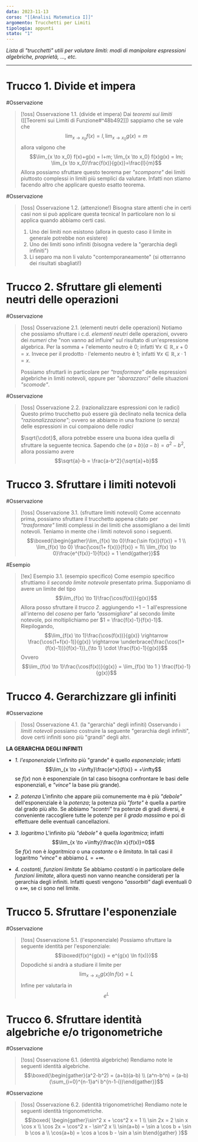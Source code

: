 ```yaml
---
data: 2023-11-13
corso: "[[Analisi Matematica I]]"
argomento: Trucchetti per Limiti
tipologia: appunti
stato: "1"
---
```

*Lista di "trucchetti" utili per valutare limiti: modi di manipolare espressioni algebriche, proprietà, …, etc.*
- - -
# Trucco 1. Divide et impera
#Osservazione 
> [!oss] Osservazione 1.1. (divide et impera)
> Dai *teoremi sui limiti* ([[Teoremi sui Limiti di Funzione#^48b492]]) sappiamo che se vale che
> $$\lim_{x \to x_0} f(x) = l, \lim_{x \to x_0} g(x) = m$$
> allora valgono che
> $$\lim_{x \to x_0} f(x)+g(x) = l+m; \lim_{x \to x_0} f(x)g(x) = lm; \lim_{x \to x_0}\frac{f(x)}{g(x)}=\frac{l}{m}$$
> Allora possiamo sfruttare questo teorema per *"scomporre"* dei limiti piuttosto complessi in limiti più semplici da valutare. Infatti non stiamo facendo altro che applicare questo esatto teorema.

#Osservazione 
> [!oss] Osservazione 1.2. (attenzione!)
> Bisogna stare attenti che in certi casi non si può applicare questa tecnica! 
> In particolare non lo si applica quando abbiamo certi casi.
> 1. Uno dei limiti non esistono (allora in questo caso il limite in generale potrebbe non esistere)
> 2. Uno dei limiti sono infiniti (bisogna vedere la "gerarchia degli infiniti")
> 3. Li separo ma non li valuto "contemporaneamente" (si otterranno dei risultati sbagliati!)
> $$$$
# Trucco 2. Sfruttare gli elementi neutri delle operazioni
#Osservazione
> [!oss] Osservazione 2.1. (elementi neutri delle operazioni)
> Notiamo che possiamo sfruttare i c.d. *elementi neutri* delle operazioni, ovvero dei *numeri* che "non vanno ad influire" sul risultato di un'espressione algebrica.
> Per la somma $+$ l'elemento neutro è $0$; infatti $\forall x \in \mathbb{R}, x+0 =x$.
> Invece per il prodotto $\cdot$ l'elemento neutro è $1$; infatti $\forall x \in \mathbb R , x \cdot 1 = x$.
> 
> Possiamo sfruttarli in particolare per *"trasformare"* delle espressioni algebriche in limiti notevoli, oppure per *"sbarazzarci"* delle situazioni *"scomode"*.

#Osservazione 
> [!oss] Osservazione 2.2. (razionalizzare espressioni con le radici)
> Questo primo trucchetto può essere già declinato nella tecnica della *"razionalizzazione"*; ovvero se abbiamo in una frazione (o senza) delle espressioni in cui compaiono delle *radici* 
> 
> $\sqrt{\cdot}$, allora potrebbe essere una buona idea quella di sfruttare la seguente tecnica.
> Sapendo che $(a+b)(a-b) = a^2-b^2$, allora possiamo avere
> $$\sqrt{a}-b = \frac{a-b^2}{\sqrt{a}+b}$$
# Trucco 3. Sfruttare i limiti notevoli
#Osservazione 
> [!oss] Osservazione 3.1. (sfruttare limiti notevoli)
> Come accennato prima, possiamo sfruttare il trucchetto appena citato per *"trasformare"* limiti complessi in dei limiti che assomigliano a dei limiti notevoli.
> Teniamo in mente che i limiti notevoli sono i seguenti.
> $$\boxed{\begin{gather}\lim_{f(x) \to 0}\frac{\sin f(x)}{f(x)} = 1 \\ \lim_{f(x) \to 0} \frac{\cos(1+ f(x))}{f(x)} = 1\\ \lim_{f(x) \to 0}\frac{e^{f(x)}-1}{f(x)} = 1 \end{gather}}$$

#Esempio 
> [!ex] Esempio 3.1. (esempio specifico)
> Come esempio specifico sfruttiamo il *secondo limite notevole* presentato prima.
> Supponiamo di avere un limite del tipo
> $$\lim_{f(x) \to 1}\frac{\cos(f(x))}{g(x)}$$
> Allora posso sfruttare il *trucco 2.* aggiungendo $+1-1$ all'espressione all'interno del *coseno* per farlo *"assomigliare"* al secondo limite notevole, poi moltiplichiamo per $1 = \frac{f(x)-1}{f(x)-1}$.
> Riepilogando,
> $$\lim_{f(x) \to 1}\frac{\cos(f(x))}{g(x)} \rightarrow \frac{\cos(1+f(x)-1)}{g(x)} \rightarrow \underbrace{\frac{\cos(1+(f(x)-1))}{f(x)-1}}_{\to 1} \cdot \frac{f(x)-1}{g(x)}$$
> Ovvero
> $$\lim_{f(x) \to 1}\frac{\cos(f(x))}{g(x)} = \lim_{f(x) \to 1 } \frac{f(x)-1}{g(x)}$$
# Trucco 4. Gerarchizzare gli infiniti
#Osservazione 
> [!oss] Osservazione 4.1. (la "gerarchia" degli infiniti)
> Osservando i *limiti notevoli* possiamo costruire la seguente "gerarchia degli infiniti", dove certi infiniti sono più "grandi" degli altri.

**LA GERARCHIA DEGLI INFINITI**
- *1. l'esponenziale*
L'infinito più "grande" è quello *esponenziale*; infatti
   $$\lim_{x \to +\infty}\frac{e^x}{f(x)} = +\infty$$
se $f(x)$ non è esponenziale (in tal caso bisogna confrontare le basi delle esponenziali, e *"vince"* la base più grande).

- *2. potenza*
L'infinito che appare più comunemente ma è più *"debole"* dell'esponenziale è la *potenza*; la potenza più *"forte"* è quella a partire dal grado più alto.
Se abbiamo *"scontri"* tra potenze di gradi diversi, è conveniente raccogliere tutte le potenze per il *grado massimo* e poi di effettuare delle eventuali cancellazioni.

- *3. logaritmo*
L'infinito più *"debole"* è quella *logaritmica*; infatti
$$\lim_{x \to +\infty}\frac{\ln x}{f(x)}=0$$
Se $f(x)$ non è *logaritmica* o una *costante* o è *limitata*. In tali casi il logaritmo *"vince"* e abbiamo $L = +\infty$.

- *4. costanti, funzioni limitate*
Se abbiamo *costanti* o in particolare delle *funzioni limitate*, allora questi non vanno neanche considerati per la gerarchia degli infiniti. Infatti questi vengono *"assorbiti"* dagli eventuali $0$ o $\pm \infty$, se ci sono nel limite.
# Trucco 5. Sfruttare l'esponenziale
#Osservazione 
> [!oss] Osservazione 5.1. (l'esponenziale)
> Possiamo sfruttare la seguente identità per l'esponenziale:
> $$\boxed{f(x)^{g(x)} = e^{g(x) \ln f(x)}}$$
> Dopodiché si andrà a studiare il limite per
> $$\lim_{x \to x_0}g(x) \ln f(x) = L$$
> Infine per valutarla in
> $$e^L$$
# Trucco 6. Sfruttare identità algebriche e/o trigonometriche
#Osservazione 
> [!oss] Osservazione 6.1. (identità algebriche)
> Rendiamo note le seguenti identità algebriche.
> $$\boxed{\begin{gather}(a^2-b^2) = (a+b)(a-b) \\ (a^n-b^n) = (a-b)(\sum_{i=0}^{n-1}a^i b^{n-1-i})\end{gather}}$$

#Osservazione 
> [!oss] Osservazione 6.2. (identità trigonometriche)
> Rendiamo note le seguenti identità trigonometriche.
> $$\boxed{ \begin{gather}\sin^2 x + \cos^2 x = 1  \\ \sin 2x = 2 \sin x \cos x \\ \cos 2x = \cos^2 x - \sin^2 x \\ \sin(a+b) = \sin a \cos b + \sin b \cos a \\ \cos(a+b) = \cos a \cos b - \sin a \sin b\end{gather} }$$
